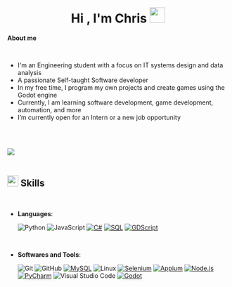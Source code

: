 <h1 align="center"><b>Hi , I'm Chris </b><img src="https://media.giphy.com/media/hvRJCLFzcasrR4ia7z/giphy.gif" width="35"></h1>

**About me**

<br>

- I'm an Engineering student with a focus on IT systems design and data analysis
- A passionate Self-taught Software developer
- In my free time, I program my own projects and create games using the Godot engine
- Currently, I am learning software development, game development, automation, and more
- I’m currently open for an Intern or a new job opportunity

<br><br>

<img src="https://user-images.githubusercontent.com/73097560/115834477-dbab4500-a447-11eb-908a-139a6edaec5c.gif"><br><br>

## <img src="https://media2.giphy.com/media/QssGEmpkyEOhBCb7e1/giphy.gif?cid=ecf05e47a0n3gi1bfqntqmob8g9aid1oyj2wr3ds3mg700bl&rid=giphy.gif" width ="25"><b> Skills</b>
<br>

<p align="center">

- **Languages**:
  
    ![Python](https://img.shields.io/badge/Python%20-%2314354C.svg?style=for-the-badge&logo=python&logoColor=white)
    ![JavaScript](https://img.shields.io/badge/JavaScript%20-%23F7DF1E.svg?style=for-the-badge&logo=javascript&logoColor=black)
    [![C#](https://img.shields.io/badge/C%23-blue.svg)](https://docs.microsoft.com/en-us/dotnet/csharp/)
    [![SQL](https://img.shields.io/badge/SQL-yellow.svg)](https://www.w3schools.com/sql/)
    [![GDScript](https://img.shields.io/badge/GDScript-orange.svg)](https://docs.godotengine.org/en/stable/getting_started/scripting/gdscript/index.html)

<br>   

- **Softwares and Tools**:

    ![Git](https://img.shields.io/badge/git-%23F05033.svg?style=for-the-badge&logo=git&logoColor=white)
    ![GitHub](https://img.shields.io/badge/github-%23121011.svg?style=for-the-badge&logo=github&logoColor=white)
    [![MySQL](https://img.shields.io/badge/MySQL-8.0-orange.svg)](https://www.mysql.com/)
    ![Linux](https://img.shields.io/badge/Linux-FCC624?style=for-the-badge&logo=linux&logoColor=black)
    [![Selenium](https://img.shields.io/badge/Selenium-green.svg)](https://www.selenium.dev/)
    [![Appium](https://img.shields.io/badge/Appium-blue.svg)](http://appium.io/)
    [![Node.js](https://img.shields.io/badge/Node.js-14.17.5-brightgreen.svg)](https://nodejs.org/)
    [![PyCharm](https://img.shields.io/badge/PyCharm-2021.3-red.svg)](https://www.jetbrains.com/pycharm/)
    ![Visual Studio Code](https://img.shields.io/badge/Visual%20Studio%20Code-0078d7.svg?style=for-the-badge&logo=visual-studio-code&logoColor=white)
    [![Godot](https://img.shields.io/badge/Godot-3.4-blueviolet.svg)](https://godotengine.org/)

<br>

